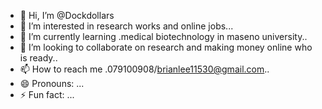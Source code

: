 - 👋 Hi, I’m @Dockdollars
- 👀 I’m interested in research works and online jobs...
- 🌱 I’m currently learning .medical biotechnology in maseno university..
- 💞️ I’m looking to collaborate on research and making money online who is ready..
- 📫 How to reach me .079100908/brianlee11530@gmail.com..
- 😄 Pronouns: ...
- ⚡ Fun fact: ...

<!---
Dockdollars/Dockdollars is a ✨ special ✨ repository because its `README.md` (this file) appears on your GitHub profile.
You can click the Preview link to take a look at your changes.
--->

